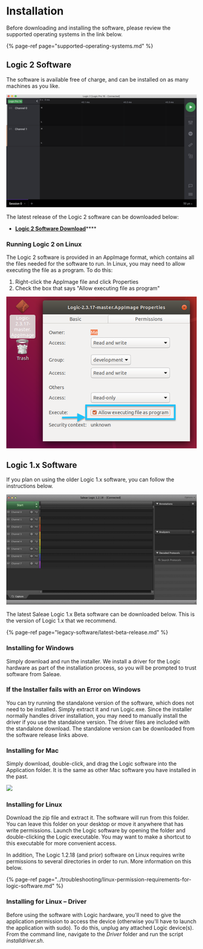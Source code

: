 # Installation

Before downloading and installing the software, please review the supported operating systems in the link below.

{% page-ref page="supported-operating-systems.md" %}

## **Logic 2 Software**

The software is available free of charge, and can be installed on as many machines as you like.

![](../.gitbook/assets/screen-shot-2020-09-03-at-6.52.16-pm%20%286%29%20%282%29%20%287%29.png)

The latest release of the Logic 2 software can be downloaded below:

* [**Logic 2 Software Download**](https://ideas.saleae.com/f/changelog/)\*\*\*\*

### **Running Logic 2 on Linux**

The Logic 2 software is provided in an AppImage format, which contains all the files needed for the software to run. In Linux, you may need to allow executing the file as a program. To do this:

1. Right-click the AppImage file and click Properties
2. Check the box that says "Allow executing file as program"

![Enabling the AppImage file to be executable](../.gitbook/assets/screen-shot-2021-01-25-at-9.12.32-pm.png)



## Logic 1.x Software

If you plan on using the older Logic 1.x software, you can follow the instructions below.

![](../.gitbook/assets/screen-shot-2020-09-03-at-7.00.12-pm%20%281%29%20%281%29%20%281%29%20%281%29%20%282%29.png)

The latest Saleae Logic 1.x Beta software can be downloaded below. This is the version of Logic 1.x that we recommend.

{% page-ref page="legacy-software/latest-beta-release.md" %}

### **Installing for Windows**

Simply download and run the installer. We install a driver for the Logic hardware as part of the installation process, so you will be prompted to trust software from Saleae.

### **If the Installer fails with an Error on Windows**

You can try running the standalone version of the software, which does not need to be installed. Simply extract it and run Logic.exe. Since the installer normally handles driver installation, you may need to manually install the driver if you use the standalone version. The driver files are included with the standalone download. The standalone version can be downloaded from the software release links above.

### **Installing for Mac**

Simply download, double-click, and drag the Logic software into the Application folder. It is the same as other Mac software you have installed in the past.

![](https://trello-attachments.s3.amazonaws.com/57215c9156830ea18c233b08/598x252/840af37d70fab6d86f4fff3db5136566/osx_install.png)

### **Installing for Linux**

Download the zip file and extract it. The software will run from this folder. You can leave this folder on your desktop or move it anywhere that has write permissions. Launch the Logic software by opening the folder and double-clicking the Logic executable. You may want to make a shortcut to this executable for more convenient access.

In addition, The Logic 1.2.18 \(and prior\) software on Linux requires write permissions to several directories in order to run. More information on this below.

{% page-ref page="../troubleshooting/linux-permission-requirements-for-logic-software.md" %}

### **Installing for Linux – Driver**

Before using the software with Logic hardware, you'll need to give the application permission to access the device \(otherwise you'll have to launch the application with sudo\). To do this, unplug any attached Logic device\(s\). From the command line, navigate to the _Driver_ folder and run the script _installdriver.sh_.

